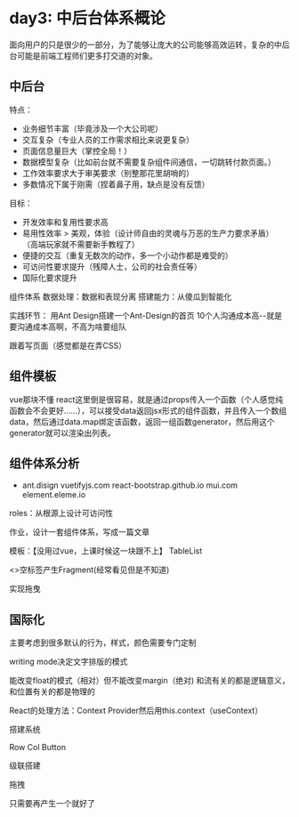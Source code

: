 # day3: 中后台体系概论

面向用户的只是很少的一部分，为了能够让庞大的公司能够高效运转，复杂的中后台可能是前端工程师们更多打交道的对象。

## 中后台

特点：

- 业务细节丰富（毕竟涉及一个大公司呢）
- 交互复杂（专业人员的工作需求相比来说更复杂）
- 页面信息量巨大（掌控全局！）
- 数据模型复杂（比如前台就不需要复杂组件间通信，一切跳转付款页面。）
- 工作效率要求大于审美要求（别整那花里胡哨的）
- 多数情况下属于刚需（捏着鼻子用，缺点是没有反馈）

目标：

- 开发效率和复用性要求高
- 易用性效率 > 美观，体验（设计师自由的灵魂与万恶的生产力要求矛盾）
（高端玩家就不需要新手教程了）
- 便捷的交互（重复无数次的动作，多一个小动作都是难受的）
- 可访问性要求提升（残障人士，公司的社会责任等）
- 国际化要求提升

组件体系
数据处理：数据和表现分离
搭建能力：从傻瓜到智能化

实践环节：
用Ant Design搭建一个Ant-Design的首页
10个人沟通成本高--就是要沟通成本高啊，不高为啥要组队


跟着写页面（感觉都是在弄CSS）

## 组件模板

vue那块不懂
react这里倒是很容易，就是通过props传入一个函数（个人感觉纯函数会不会更好……），可以接受data返回jsx形式的组件函数，并且传入一个数组data，然后通过data.map绑定该函数，返回一组函数generator，然后用这个generator就可以渲染出列表。


## 组件体系分析
- ant.disign
vuetifyjs.com
react-bootstrap.github.io
mui.com
element.eleme.io

roles：从根源上设计可访问性

作业，设计一套组件体系，写成一篇文章

模板：【没用过vue，上课时候这一块跟不上】
TableList

<>空标签产生Fragment(经常看见但是不知道)

实现拖曳

## 国际化

主要考虑到很多默认的行为，样式，颜色需要专门定制

writing mode决定文字排版的模式

能改变float的模式（相对）但不能改变margin（绝对)
和流有关的都是逻辑意义，和位置有关的都是物理的

React的处理方法：Context Provider然后用this.context（useContext）

搭建系统

Row Col Button

级联搭建

拖拽

只需要再产生一个就好了

